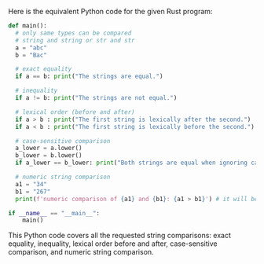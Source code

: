 Here is the equivalent Python code for the given Rust program: 

```python
def main():
  # only same types can be compared
  # string and string or str and str
  a = "abc"
  b = "Bac"

  # exact equality
  if a == b: print("The strings are equal.") 

  # inequality
  if a != b: print("The strings are not equal.") 

  # lexical order (before and after)
  if a > b : print("The first string is lexically after the second.") 
  if a < b : print("The first string is lexically before the second.") 

  # case-sensitive comparison
  a_lower = a.lower()
  b_lower = b.lower()
  if a_lower == b_lower: print("Both strings are equal when ignoring case.") 

  # numeric string comparison
  a1 = "34"
  b1 = "267"
  print(f'numeric comparison of {a1} and {b1}: {a1 > b1}') # it will be false as it is comparing the ASCII value of numbers.

if __name__ == "__main__":
    main()
```

This Python code covers all the requested string comparisons: exact equality, inequality, lexical order before and after, case-sensitive comparison, and numeric string comparison.
